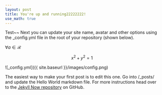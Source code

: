 ```yaml
---
layout: post
title: You're up and running22222222!
use_math: true
---
```

Test~~
Next you can update your site name, avatar and other options using the _config.yml file in the root of your repository (shown below).

$\forall a \in \mathcal{R}$

$$
x^2+y^2 = 1
$$

![_config.yml]({{ site.baseurl }}/images/config.png)

The easiest way to make your first post is to edit this one. Go into /_posts/ and update the Hello World markdown file. For more instructions head over to the [Jekyll Now repository](https://github.com/barryclark/jekyll-now) on GitHub.